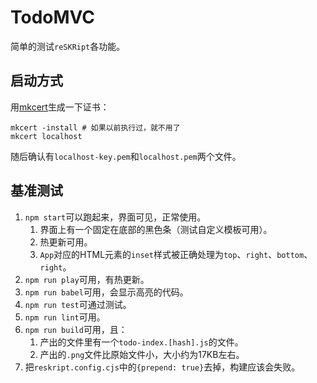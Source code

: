 # TodoMVC

简单的测试`reSKRipt`各功能。

## 启动方式

用[mkcert](https://github.com/FiloSottile/mkcert)生成一下证书：

```shell
mkcert -install # 如果以前执行过，就不用了
mkcert localhost
```

随后确认有`localhost-key.pem`和`localhost.pem`两个文件。

## 基准测试

1. `npm start`可以跑起来，界面可见，正常使用。
    1. 界面上有一个固定在底部的黑色条（测试自定义模板可用）。
    2. 热更新可用。
    3. `App`对应的HTML元素的`inset`样式被正确处理为`top`、`right`、`bottom`、`right`。
2. `npm run play`可用，有热更新。
3. `npm run babel`可用，会显示高亮的代码。
3. `npm run test`可通过测试。
4. `npm run lint`可用。
5. `npm run build`可用，且：
    1. 产出的文件里有一个`todo-index.[hash].js`的文件。
    2. 产出的`.png`文件比原始文件小，大小约为17KB左右。
6. 把`reskript.config.cjs`中的`{prepend: true}`去掉，构建应该会失败。
